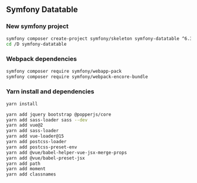 ## Symfony Datatable

### New symfony project
```sh
symfony composer create-project symfony/skeleton symfony-datatable ^6.3
cd /D symfony-datatable
```

### Webpack dependencies
```sh
symfony composer require symfony/webapp-pack
symfony composer require symfony/webpack-encore-bundle
```

### Yarn install and dependencies
```sh
yarn install

yarn add jquery bootstrap @popperjs/core
yarn add sass-loader sass --dev
yarn add vue@2
yarn add sass-loader
yarn add vue-loader@15
yarn add postcss-loader
yarn add postcss-preset-env
yarn add @vue/babel-helper-vue-jsx-merge-props
yarn add @vue/babel-preset-jsx
yarn add path
yarn add moment
yarn add classnames
```

